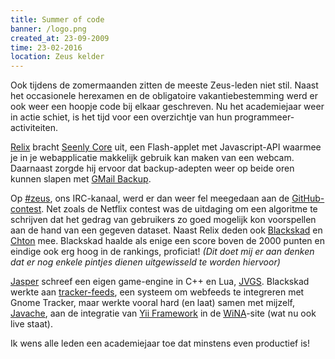 ```yaml
---
title: Summer of code
banner: /logo.png
created_at: 23-09-2009
time: 23-02-2016
location: Zeus kelder
---
```


Ook tijdens de zomermaanden zitten de meeste Zeus-leden niet stil. Naast het occasionele herexamen en de obligatoire vakantiebestemming werd er ook weer een hoopje code bij elkaar geschreven. Nu het academiejaar weer in actie schiet, is het tijd voor een overzichtje van hun programmeer-activiteiten. 

<a href="http://blog.crowdway.com/">Relix</a> bracht <a href="http://github.com/relix/seenly-core/tree/master">Seenly Core</a> uit, een Flash-applet met Javascript-API waarmee je in je webapplicatie makkelijk gebruik kan maken van een webcam. Daarnaast zorgde hij ervoor dat backup-adepten weer op beide oren kunnen slapen met <a href="http://code.crowdway.com/projects/show/gmailcc">GMail Backup</a>.

Op <a href="irc://wina.ugent.be/#zeus">#zeus</a>, ons IRC-kanaal, werd er dan weer fel meegedaan aan de <a href="http://contest.github.com/">GitHub-contest</a>. Net zoals de Netflix contest was de uitdaging om een algoritme te schrijven dat het gedrag van gebruikers zo goed mogelijk kon voorspellen aan de hand van een gegeven dataset. Naast Relix deden ook <a href="http://twitter.com/blackskad">Blackskad</a> en <a href="http://twitter.com/chton">Chton</a> mee. Blackskad haalde als enige een score boven de 2000 punten en eindige ook erg hoog in de rankings, proficiat! <em>(Dit doet mij er aan denken dat er nog enkele pintjes dienen uitgewisseld te worden hiervoor)</em>

<a href="http://twitter.com/jaspervdj">Jasper</a> schreef een eigen game-engine in C++ en Lua, <a href="http://jvgs.sourceforge.net/">JVGS</a>. Blackskad werkte aan <a href="http://github.com/blackskad/tracker-feeds">tracker-feeds</a>, een systeem om webfeeds te integreren met Gnome Tracker, maar werkte vooral hard (en laat) samen met mijzelf, <a href="http://thinkjavache.be">Javache</a>, aan de integratie van <a href="http://www.yiiframework.com/">Yii Framework</a> in de <a href="http://wina.ugent.be">WiNA</a>-site (wat nu ook live staat).

Ik wens alle leden een academiejaar toe dat minstens even productief is!